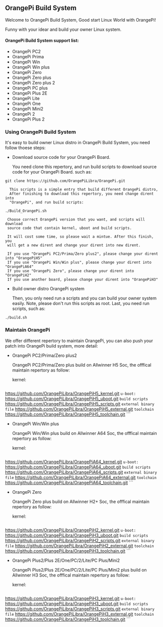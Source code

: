 OrangePi Build System
---------------------------------------

Welcome to OrangePi Build System, Good start Linux World with OrangePi!

Funny with your idear and build your owner Linux system.

#### OrangePi Build System support list:

* OrangePi PC2
* OrangePi Prima
* OrangePi Win
* OrangePi Win plus
* OrangePi Zero
* OrangePi Zero plus
* OrangePi Zero plus 2
* OrangePi PC plus
* OrangePi Plus 2E
* OrangePi Lite
* OrangePi One
* OrangePi Mini2
* OrangePi 2
* OrangePi Plus 2

### Using OrangePi Build System

   It's easy to build owner Linux distro in OrangePi Build System, you need follow
   thoese steps:

   * Download source code for your OrangePi Board.

      You need clone this repertory, and run build scripts to download
      source code for your OrangePi Board. such as:
   ```
git clone https://github.com/OrangePiLibra/OrangePi.git
   ```
      This scripts is a simple entry that build different OrangePi distro,
      After finishing to download this repertory, you need change dirent into
      "OrangePi", and run build scripts:
```
./Build_OrangePi.sh
```
     Choose correct OrangePi version that you want, and scripts will download
     source code that contain kernel, uboot and build scripts.

     It will cost some time, so please wait a mintue. After this finish, you
     will get a new dirent and change your dirent into new dirent.

     If you use "OrangePi PC2/Prima/Zero plus2", please change your dirent into "OrangePiH5"
     If you use "OrangePi Win/Win plus", please change your dirent into "OrangePiA64"
     If you use "OrangePi Zero", please change your dirent into "OrangePiH2"
     If you use another board, please change your dirent into "OrangePiH3"

   * Build owner distro OrangePi system

     Then, you only need run a scripts and you can build your owner system easily.
     Note, please don't run this scripts as root. Last, you need run scripts,
     such as:
```
./build.sh
```
### Maintain OrangePi

  We offer different repertory to maintain OrangePi, you can also push your patch
  into OrangePi build system, more detail:

  * OrangePi PC2/Prima/Zero plus2

    OrangePi PC2/Prima/Zero plus build on Allwinner H5 Soc, the offfical maintain
    repertory as follow:

    kernel:
    ```
https://github.com/OrangePiLibra/OrangePiH5_kernel.git
    ```
    u-boot:
    ```
https://github.com/OrangePiLibra/OrangePiH5_uboot.git
    ```
    build scripts
    ```
https://github.com/OrangePiLibra/OrangePiH5_scripts.git
    ```
    external binary file
    ```
https://github.com/OrangePiLibra/OrangePiH5_external.git
    ```
    toolchain
    ```
https://github.com/OrangePiLibra/OrangePiH5_toolchain.git
    ```

  * OrangePi Win/Win plus

    OrangePi Win/Win plus build on Allwinner A64 Soc, the offfical maintain
    repertory as follow:

    kernel:
    ```
https://github.com/OrangePiLibra/OrangePiA64_kernel.git
    ```
    u-boot:
    ```
https://github.com/OrangePiLibra/OrangePiA64_uboot.git
    ```
    build scripts
    ```
https://github.com/OrangePiLibra/OrangePiA64_scripts.git
    ```
    external binary file
    ```
https://github.com/OrangePiLibra/OrangePiA64_external.git
    ```
    toolchain
    ```
https://github.com/OrangePiLibra/OrangePiA64_toolchain.git
    ```


  * OrangePi Zero

    OrangePi Zero plus build on Allwinner H2+ Soc, the offfical maintain
    repertory as follow:

    kernel:
    ```
https://github.com/OrangePiLibra/OrangePiH2_kernel.git
    ```
    u-boot:
    ```
https://github.com/OrangePiLibra/OrangePiH3_uboot.git
    ```
    build scripts
    ```
https://github.com/OrangePiLibra/OrangePiH2_scripts.git
    ```
    external binary file
    ```
https://github.com/OrangePiLibra/OrangePiH2_external.git
    ```
    toolchain
    ```
https://github.com/OrangePiLibra/OrangePiH3_toolchain.git
    ```

  * OrangePi Plus2/Plus 2E/One/PC/2/Lite/PC Plus/Mini2

    OrangePi Plus2/Plus 2E/One/PC/2/Lite/PC Plus/Mini2 plus build on Allwinner H3 Soc,
    the offfical maintain repertory as follow:

    kernel:
    ```
https://github.com/OrangePiLibra/OrangePiH3_kernel.git
    ```
    u-boot:
    ```
https://github.com/OrangePiLibra/OrangePiH3_uboot.git
    ```
    build scripts
    ```
https://github.com/OrangePiLibra/OrangePiH3_scripts.git
    ```
    external binary file
    ```
https://github.com/OrangePiLibra/OrangePiH3_external.git
    ```
    toolchain
    ```
https://github.com/OrangePiLibra/OrangePiH3_toolchain.git
    ```
